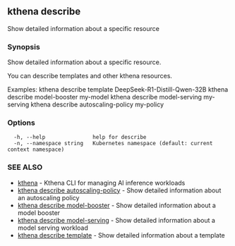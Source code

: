 ## kthena describe

Show detailed information about a specific resource

### Synopsis

Show detailed information about a specific resource.

You can describe templates and other kthena resources.

Examples:
  kthena describe template DeepSeek-R1-Distill-Qwen-32B
  kthena describe model-booster my-model
  kthena describe model-serving my-serving
  kthena describe autoscaling-policy my-policy

### Options

```
  -h, --help               help for describe
  -n, --namespace string   Kubernetes namespace (default: current context namespace)
```

### SEE ALSO

* [kthena](kthena.md)	 - Kthena CLI for managing AI inference workloads
* [kthena describe autoscaling-policy](kthena_describe_autoscaling-policy.md)	 - Show detailed information about an autoscaling policy
* [kthena describe model-booster](kthena_describe_model-booster.md)	 - Show detailed information about a model booster
* [kthena describe model-serving](kthena_describe_model-serving.md)	 - Show detailed information about a model serving workload
* [kthena describe template](kthena_describe_template.md)	 - Show detailed information about a template

